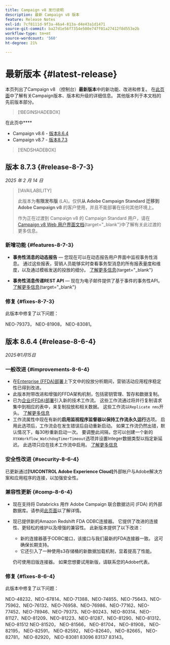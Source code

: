 ```yaml
---
title: Campaign v8 发行说明
description: 最新 Campaign v8 版本
feature: Release Notes
exl-id: 7cf8111d-9f3a-46a4-813a-d4e43a1d1471
source-git-commit: ba27d1e56f7354e500e747f01a27412f8d553e2b
workflow-type: tm+mt
source-wordcount: '560'
ht-degree: 21%

---
```


# 最新版本 {#latest-release}

本页列出了Campaign v8 （控制台）**最新版本**&#x200B;中的新功能、改进和修复。 在[此页面](upgrades.md)中了解有关Campaign版本、版本和升级的详细信息。 其他版本列于本文档的先前版本部分。

>[!BEGINSHADEBOX]

在此页中&#x200B;****

* Campaign v8.6 - [版本8.6.4](#release-8-6-4)
* Campaign v8.7 - [版本8.7.3](#release-8-7-3)

>[!ENDSHADEBOX]


## 版本 8.7.3 {#release-8-7-3}

_2025 年 2 月 14 日_

>[!AVAILABILITY]
>
>此版本为&#x200B;**有限发布版** (LA)。仅供&#x200B;**从 Adobe Campaign Standard 迁移到 Adobe Campaign v8** 的客户使用，并且不能部署在任何其他环境上。
>
>作为正在过渡到 Campaign v8 的 Campaign Standard 用户，请在 [Campaign v8 Web 用户界面文档](https://experienceleague.adobe.com/zh-hans/docs/campaign-web/v8/start/acs-migration){target="_blank"}中了解有关此过渡的更多信息。

### 新增功能 {#features-8-7-3}

* **事务性消息的动态报告** — 您现在可以在动态报告用户界面中监视事务性消息。 通过这些报表，营销人员能够实时查看事务型消息的所有报表量度和维度，以及通过模板发送的投放的细分。 [了解更多信息](https://experienceleague.adobe.com/en/docs/experience-cloud/campaign/reporting/get-started-reporting){target="_blank"}

* **事务性消息传递REST API** — 现在为电子邮件提供了基于事件的事务性API。 [了解更多信息](https://experienceleague.adobe.com/en/docs/experience-cloud/campaign/apis/managing-transactional-messages){target="_blank"}

### 修复 {#fixes-8-7-3}

此版本中修复了以下问题：

NEO-79373， NEO-81908， NEO-83081。


## 版本 8.6.4 {#release-8-6-4}

_2025年1月15日_

### 一般改进 {#improvements-8-6-4}

* 在[Enterprise (FFDA)部署](../../v8/architecture/enterprise-deployment.md)上下文中的投放分析期间，营销活动应用程序稳定性已得到改进。
* 此版本附带改进和增强的FFDA架构机制，包括密钥管理、暂存和数据复制。
* 已为[企业(FFDA)部署](../../v8/architecture/enterprise-deployment.md)引入新的技术工作流。 这些工作流通过将并行复制请求集中到相应的表中，来复制投放和相关数据。 这些工作流以`Replicate nms`开头。 [了解更多信息](../architecture/replication.md)
* 工作流属性中现在有新的&#x200B;**启用监视程序监督器以保持工作流永久运行**&#x200B;选项。 启用此选项后，工作流会在发生错误后自动重新启动。 如果工作流仍然出错，默认情况下，每30秒重新启动一次。 要调整此间隔，您可以创建一个新的`XtkWorkflow_WatchdogTimerTimeout`选项并设置Integer数据类型以指定新延迟。 此选项只应在技术工作流中启用。 [了解更多信息](../../automation/workflow/workflow-properties.md#execution)

### 安全性改进 {#security-8-6-4}

已更新通过&#x200B;**[!UICONTROL Adobe Experience Cloud]**&#x200B;外部帐户与Adobe解决方案和应用程序的连接，以加强安全性。

<!--
### Connection to Campaign {#ims-8-6-4}

**(Limited availability)** For a restricted list of customers, Campaign v8.6.4 can allow native authentication mode instead of Adobe Identity Management System (IMS). Note that if you are using Campaign native authentication, you cannot access to [Campaign Web User Interface](../start/campaign-ui.md#campaign-web-user-interface).-->

### 兼容性更新 {#comp-8-6-4}

* 现在支持将 Databricks 用作 Adobe Campaign 联合数据访问 (FDA) 的外部数据库。请参阅[此页面](compatibility-matrix.md#FederatedDataAccessFDA)以了解详情。

* 现已提供新的Amazon Redshift FDA ODBC连接器。 它提供了改进的连接性、更轻松的维护以及增强的兼容性。 此新版本提供了以下改进：

   * 新的连接器基于ODBC接口，该接口与我们最新的FDA连接器一致。 这可确保长期支持。
   * 它还引入了一种使用s3存储桶的新数据加载机制，显着提高了性能。

  仍可使用旧版连接器。 如果您想要试用新版，请联系您的Adobe代表。

### 修复 {#fixes-8-6-4}

此版本中修复了以下问题：

NEO-48232、NEO-67814、NEO-71388、NEO-74855、NEO-75643、NEO-75962、NEO-76132、NEO-76958、NEO-76986、NEO-77162、NEO-77452、NEO-78946、NEO-79373、NEO-80243、NEO-80314、NEO-81127、NEO-81209、NEO-81223、NEO-81287、NEO-81290、NEO-81312、NEO-81512 NEO-81520， NEO-81566， NEO-81704， NEO-81908， NEO-82195， NEO-82591， NEO-82592， NEO-82640， NEO-82665， NEO-82781， NEO-82920， NEO-83081 83096 83137 83143。

